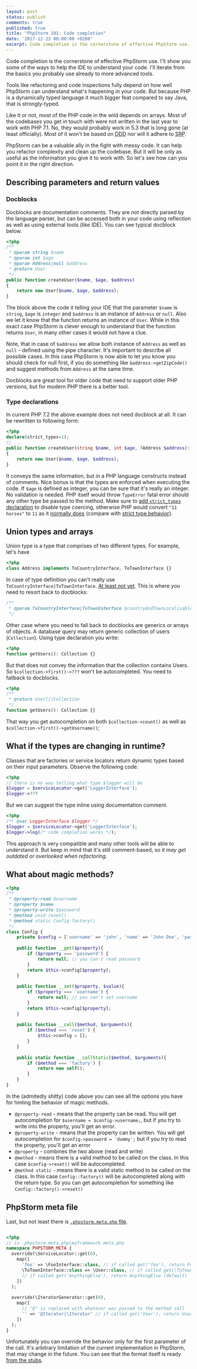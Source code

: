 ```yaml
---
layout: post
status: publish
comments: true
published: true
title: "PhpStorm 101: Code completion"	 
date: '2017-12-23 00:00:00 +0200'
excerpt: Code completion is the cornerstone of effective PhpStorm use. I'll show you some of the ways to help the IDE to understand your code.    
---
```

  
Code completion is the cornerstone of effective PhpStorm use. I'll show you some of the ways to help the IDE to understand your code. I'll iterate from the basics you probably use already to more advanced tools. 

Tools like refactoring and code inspections fully depend on how well PhpStorm can understand what's happening in your code. But because PHP is a dynamically typed language it much bigger feat compared to say Java, that is strongly-typed.

Like it or not, most of the PHP code in the wild depends on arrays. Most of the codebases you get in touch with were not written in the last year to work with PHP 7.1. No, they would probably work in 5.3 that is long gone (at least officially). Most of it won't be based on <abbr title="Domain Driven Design">DDD</abbr> nor will it adhere to <abbr title="Single Responsibility Principle">SRP</abbr>. 

PhpStorm can be a valuable ally in the fight with messy code. It can help you refactor complexity and clean up the codebase. But it will be only as useful as the information you give it to work with. So let's see how can you point it in the right direction. 

## Describing parameters and return values

### Docblocks

Docblocks are documentation comments. They are not directly parsed by the language parser, but can be accessed both in your code using reflection as well as using external tools (like IDE). You can see typical docblock below. 

```php
<?php
/**
 * @param string $name
 * @param int $age
 * @param Address|null $address
 * @return User
 */
public function createUser($name, $age, $address)
{
    return new User($name, $age, $address);
}
```
The block above the code it telling your IDE that the parameter `$name` is `string`, `$age` is `integer` and `$address` is an instance of `Address` or `null`. Also we let it know that the function returns an instance of `User`. While in this exact case PhpStorm is clever enough to understand that the function returns `User`, in many other cases it would not have a clue. 

Note, that in case of `$address` we allow both instance of `Address` as well as `null` - defined using the pipe character. It's important to describe all possible cases. In this case PhpStorm is now able to let you know you should check for null first, if you do something like `$address->getZipCode()` and suggest methods from `Address` at the same time.

Docblocks are great tool for older code that need to support older PHP versions, but for modern PHP there is a better tool.

### Type declarations

In current PHP 7.2 the above example does not need docblock at all. It can be rewritten to following form:

```php
<?php
declare(strict_types=1);
// ...
public function createUser(string $name, int $age, ?Address $address): User
{
    return new User($name, $age, $address);
}
```
It conveys the same information, but in a PHP language constructs instead of comments. Nice bonus is that the types are enforced when executing the code. If `$age` is defined as integer, you can be sure that it's really an integer. No validation is needed. PHP itself would throw `TypeError` fatal error should any other type be passed to the method. Make sure to [add `strict_types` declaration](http://php.net/manual/en/functions.arguments.php#functions.arguments.type-declaration.strict) to disable type coercing, otherwise PHP would convert `"11 horses"` to `11` as it [normally does](https://3v4l.org/QlLOV) (compare with [strict type behavior](https://3v4l.org/bUAEr)).

## Union types and arrays

Union type is a type that comprises of two different types. For example, let's have 

```php
<?php 
class Address implements ToCountryInterface, ToTownInterface {}
```
 
In case of type definition you can't really use `ToCountryInterface|ToTownInterface`. [At least not yet](https://wiki.php.net/rfc/union_types). This is where you need to resort back to docblocks: 

```php
/**
 * @param ToCountryInterface|ToTownInterface $countryAndTownLocalisableAddress
 */
```

Other case where you need to fall back to docblocks are generics or arrays of objects. A database query may return generic collection of users (`Collection`). Using type declaration you write:

```php
<?php
function getUsers(): Collection {}
```

But that does not convey the information that the collection contains Users. So `$collection->first()->???` won't be autocompleted. You need to fallback to docblocks.

```php
<?php
/**
 * @return User[]|Collection
 */
function getUsers(): Collection {}
```

That way you get autocompletion on both `$collection->count()` as well as `$collection->first()->getUsername()`;


## What if the types are changing in runtime? 

Classes that are factories or service locators return dynamic types based on their input parameters. Observe the following code:

```php
<?php
// there is no way telling what type $logger will be
$logger = $serviceLocator->get('LoggerInterface');
$logger->???
```

But we can suggest the type inline using documentation comment. 

```php
<?php
/** @var LoggerInterface $logger */
$logger = $serviceLocator->get('LoggerInterface');
$logger->log(/* code completion works */);
```

This approach is very compatible and many other tools will be able to understand it. But keep in mind that it's still comment-based, so _it may get outdated or overlooked when refactoring_.  

## What about magic methods? 

```php
<?php
/**
 * @property-read $username
 * @property $name
 * @property-write $password
 * @method void reset()
 * @method static Config factory()
 */
class Config {
    private $config = ['username' => 'john', 'name' => 'John Doe', 'password' => '123456'];
    
    public function __get($property){
        if ($property === 'password') {
            return null; // you can't read password
        }
        return $this->config[$property];
    }
    
    public function __set($property, $value){
        if ($property === 'username') {
			return null; // you can't set username
		}
		return $this->config[$property];
    }
    
    public function __call($method, $arguments){
        if ($method === 'reset') {
            $this->config = [];
        }
    }
    
    public static function __callStatic($method, $arguments){
        if ($method === 'factory') {
            return new self();
        }
    }
}
```

In the (admitedly shitty) code above you can see all the options you have for hinting the behavior of magic methods. 

* `@property-read` - means that the property can be read. You will get autocompletion for `$username = $config->username;`, but if you try to write into the property, you'll get an error.
* `@property-write` - means that the property can be written. You will get autocompletion for `$config->password = 'dummy';` but if you try to read the property, you'll get an error
* `@property` - combines the two above (read and write)
* `@method` - means there is a valid method to be called on the class. In this case `$config->reset()` will be autocompleted. 
* `@method static` - means there is a valid static method to be called on the class. In this case `Config::factory()` will be autocompleted along with the return type. So you can get autocompletion for something like `Config::factory()->reset()` 

## PhpStorm meta file

Last, but not least there is [`.phpstorm.meta.php` file](https://confluence.jetbrains.com/display/PhpStorm/PhpStorm+Advanced+Metadata). 

```php

<?php
// in .phpstorm.meta.php\myframework.meta.php
namespace PHPSTORM_META {
  override(\ServiceLocator::get(0),
    map([
      'foo' => \FooInterface::class, // if called get('foo'), return FooInterface
      \ToTownInterface::class => \User::class, // if called get(\ToTownInterface::class), return User
      // if called get('AnythingElse'), return AnythingElse (default) 
    ])
  );
  
  override(\IteratorGenerator::get(0),
    map([
      // "@" is replaced with whatever was passed to the method call  
      '' => '@Iterator|\Iterator' // if called get('User'), return UserIterator|Iterator
    ])
  );
}
```

Unfortunately you can override the behavior only for the first parameter of the call. It's arbitrary limitation of the current implementation in PhpStorm, that may change in the future. You can see that the format itself is ready [from the stubs](https://github.com/JetBrains/phpstorm-stubs/blob/master/meta/.phpstorm.meta.php). 
